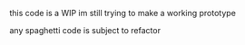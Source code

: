 this code is a WIP
im still trying to make a working prototype

any spaghetti code is subject to refactor